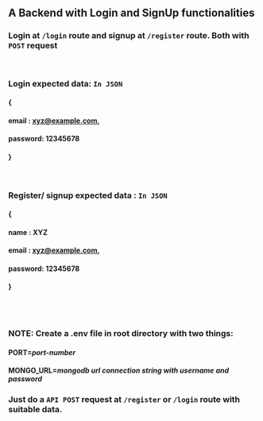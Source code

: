 ## A Backend with Login and SignUp functionalities
### Login at `/login` route and signup at `/register` route. Both with `POST` request 

<br/>

### Login expected data: `In JSON`
#### {
####  email : xyz@example.com,
####  password: 12345678
#### }
<br/>

### Register/ signup expected data : `In JSON`
#### {
####  name : XYZ
####  email : xyz@example.com,
####  password: 12345678
#### }
<br/>
<br/>


### NOTE: Create a .env file in root directory with two things:
#### PORT=_port-number_
#### MONGO_URL=_mongodb url connection string with username and password_

### Just do a `API POST` request at `/register` or `/login` route with suitable data.
